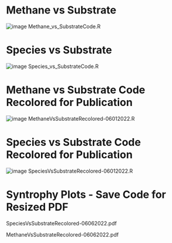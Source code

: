 # Methane vs Substrate
![image](https://user-images.githubusercontent.com/106693445/171458034-e4268cf7-726c-41aa-9941-54fe4daf6c32.png)
Methane_vs_SubstrateCode.R
# Species vs Substrate
![image](https://user-images.githubusercontent.com/106693445/171459258-9170de0f-710e-4202-ab76-aaf1ecb89897.png)
 Species_vs_SubstrateCode.R
# Methane vs Substrate Code Recolored for Publication 
![image](https://user-images.githubusercontent.com/106693445/171461745-75eb3042-082e-43e4-8b52-088b473427ed.png)
MethaneVsSubstrateRecolored-06012022.R
# Species vs Substrate Code Recolored for Publication
![image](https://user-images.githubusercontent.com/106693445/171466059-8df808c4-6323-40a5-9c81-c58bf4b9a1b1.png)
SpeciesVsSubstrateRecolored-06012022.R
# Syntrophy Plots - Save Code for Resized PDF

SpeciesVsSubstrateRecolored-06062022.pdf

MethaneVsSubstrateRecolored-06062022.pdf
